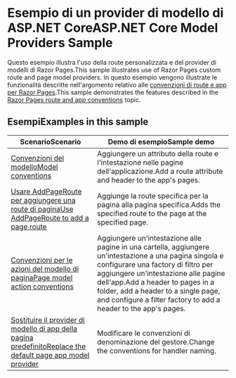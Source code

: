 # <a name="aspnet-core-model-providers-sample"></a><span data-ttu-id="738d4-101">Esempio di un provider di modello di ASP.NET Core</span><span class="sxs-lookup"><span data-stu-id="738d4-101">ASP.NET Core Model Providers Sample</span></span>

<span data-ttu-id="738d4-102">Questo esempio illustra l'uso della route personalizzata e del provider di modelli di Razor Pages.</span><span class="sxs-lookup"><span data-stu-id="738d4-102">This sample illustrates use of Razor Pages custom route and page model providers.</span></span> <span data-ttu-id="738d4-103">In questo esempio vengono illustrate le funzionalità descritte nell'argomento relativo alle [convenzioni di route e app per Razor Pages](https://docs.microsoft.com/aspnet/core/razor-pages/razor-pages-convention-features).</span><span class="sxs-lookup"><span data-stu-id="738d4-103">This sample demonstrates the features described in the [Razor Pages route and app conventions](https://docs.microsoft.com/aspnet/core/razor-pages/razor-pages-convention-features) topic.</span></span>

## <a name="examples-in-this-sample"></a><span data-ttu-id="738d4-104">Esempi</span><span class="sxs-lookup"><span data-stu-id="738d4-104">Examples in this sample</span></span>

| <span data-ttu-id="738d4-105">Scenario</span><span class="sxs-lookup"><span data-stu-id="738d4-105">Scenario</span></span> | <span data-ttu-id="738d4-106">Demo di esempio</span><span class="sxs-lookup"><span data-stu-id="738d4-106">Sample demo</span></span> |
| -------- | ----------- |
| [<span data-ttu-id="738d4-107">Convenzioni del modello</span><span class="sxs-lookup"><span data-stu-id="738d4-107">Model conventions</span></span>](https://docs.microsoft.com/aspnet/core/razor-pages/razor-pages-conventions#model-conventions) | <span data-ttu-id="738d4-108">Aggiungere un attributo della route e l'intestazione nelle pagine dell'applicazione.</span><span class="sxs-lookup"><span data-stu-id="738d4-108">Add a route attribute and header to the app's pages.</span></span> |
| [<span data-ttu-id="738d4-109">Usare AddPageRoute per aggiungere una route di pagina</span><span class="sxs-lookup"><span data-stu-id="738d4-109">Use AddPageRoute to add a page route</span></span>](https://docs.microsoft.com/aspnet/core/razor-pages/razor-pages-conventions#configure-a-page-route) | <span data-ttu-id="738d4-110">Aggiunge la route specifica per la pagina alla pagina specifica.</span><span class="sxs-lookup"><span data-stu-id="738d4-110">Adds the specified route to the page at the specified page.</span></span> |
| [<span data-ttu-id="738d4-111">Convenzioni per le azioni del modello di pagina</span><span class="sxs-lookup"><span data-stu-id="738d4-111">Page model action conventions</span></span>](https://docs.microsoft.com/aspnet/core/razor-pages/razor-pages-conventions#page-model-action-conventions) | <span data-ttu-id="738d4-112">Aggiungere un'intestazione alle pagine in una cartella, aggiungere un'intestazione a una pagina singola e configurare una factory di filtro per aggiungere un'intestazione alle pagine dell'app.</span><span class="sxs-lookup"><span data-stu-id="738d4-112">Add a header to pages in a folder, add a header to a single page, and configure a filter factory to add a header to the app's pages.</span></span> |
| [<span data-ttu-id="738d4-113">Sostituire il provider di modello di app della pagina predefinito</span><span class="sxs-lookup"><span data-stu-id="738d4-113">Replace the default page app model provider</span></span>](https://docs.microsoft.com/aspnet/core/razor-pages/razor-pages-conventions#replace-the-default-page-app-model-provider) | <span data-ttu-id="738d4-114">Modificare le convenzioni di denominazione del gestore.</span><span class="sxs-lookup"><span data-stu-id="738d4-114">Change the conventions for handler naming.</span></span> |
